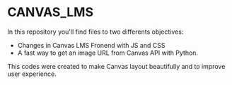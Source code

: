 # CANVAS_LMS
In this repository you'll find files to two differents objectives: 
- Changes in Canvas LMS Fronend with JS and CSS
- A fast way to get an image URL from Canvas API with Python.

This codes were created to make Canvas layout beautifully and to improve user experience.